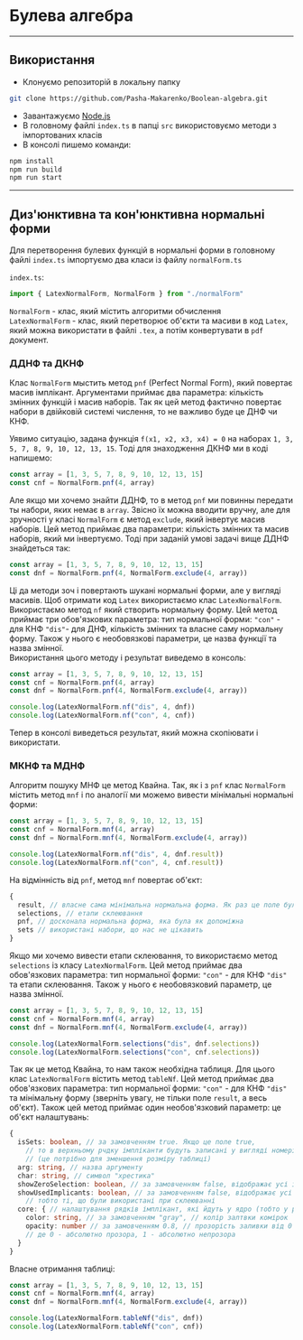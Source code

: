 # Булева алгебра

---

## Використання

* Клонуємо репозиторій в локальну папку
```bash
git clone https://github.com/Pasha-Makarenko/Boolean-algebra.git
```
* Завантажуємо [Node.js](https://nodejs.org/en)
* В головному файлі `index.ts` в папці `src` використовуємо методи з імпортованих класів
* В консолі пишемо команди:
```bash
npm install
npm run build
npm run start
```

---

## Диз'юнктивна та кон'юнктивна нормальні форми

Для перетворення булевих функцій в нормальні форми в головному файлі `index.ts` імпортуємо два класи із файлу `normalForm.ts`

`index.ts`:
```ts
import { LatexNormalForm, NormalForm } from "./normalForm"
```

`NormalForm` - клас, який містить алгоритми обчислення \
`LatexNormalForm` - клас, який перетворює об'єкти та масиви в код `Latex`, який можна використати в файлі `.tex`, а потім конвертувати в `pdf` документ.

### ДДНФ та ДКНФ

Клас `NormalForm` мыстить метод `pnf` (Perfect Normal Form), який повертає масив імплікант. 
Аргументами приймає два параметра: кількість змінних функцій і масив наборів. 
Так як цей метод фактично повертає набори в двійковій системі числення, то не важливо буде це ДНФ чи КНФ.

Уявимо ситуацію, задана функція `f(x1, x2, x3, x4) = 0` на наборах `1, 3, 5, 7, 8, 9, 10, 12, 13, 15`.
Тоді для знаходження ДКНФ ми в коді напишемо:

```ts
const array = [1, 3, 5, 7, 8, 9, 10, 12, 13, 15]
const cnf = NormalForm.pnf(4, array)
```

Але якщо ми хочемо знайти ДДНФ, то в метод `pnf` ми повинны передати ты набори, яких немає в `array`. 
Звісно їх можна вводити вручну, але для зручності у класі `NormalForm` є метод `exclude`, який інвертує масив наборів.
Цей метод приймає два параметри: кількість змінних та масив наборів, який ми інвертуємо.
Тоді при заданій умові задачі вище ДДНФ знайдеться так:

```ts
const array = [1, 3, 5, 7, 8, 9, 10, 12, 13, 15]
const dnf = NormalForm.pnf(4, NormalForm.exclude(4, array))
```

Ці да методи зоч і повертають шукані нормальні форми, але у вигляді масивів. Щоб отримати код `Latex` використаємо клас `LatexNormalForm`.
Використаємо метод `nf` який створить нормальну форму. Цей метод приймає три обов'язкових параметра: тип нормальної форми: `"con"` - для КНФ `"dis"`- для ДНФ, кількість змінних та власне саму нормальну форму. 
Також у нього є необовязкові параметри, це назва функції та назва змінної. \
Використання цього методу і результат виведемо в консоль:

```ts
const array = [1, 3, 5, 7, 8, 9, 10, 12, 13, 15]
const cnf = NormalForm.pnf(4, array)
const dnf = NormalForm.pnf(4, NormalForm.exclude(4, array))

console.log(LatexNormalForm.nf("dis", 4, dnf))
console.log(LatexNormalForm.nf("con", 4, cnf))
```

Тепер в консолі виведеться результат, який можна скопіювати і використати.

### МКНФ та МДНФ

Алгоритм пошуку МНФ це метод Квайна. Так, як і з `pnf` клас `NormalForm` містить метод `mnf` і по аналогії ми можемо вивести мінімальні нормальні форми:

```ts
const array = [1, 3, 5, 7, 8, 9, 10, 12, 13, 15]
const cnf = NormalForm.mnf(4, array)
const dnf = NormalForm.mnf(4, NormalForm.exclude(4, array))

console.log(LatexNormalForm.nf("dis", 4, dnf.result))
console.log(LatexNormalForm.nf("con", 4, cnf.result))
```

На відмінність від `pnf`, метод `mnf` повертає об'єкт:

```ts
{
  result, // власне сама мінімальна нормальна форма. Як раз це поле було використано у коді вище
  selections, // етапи склеювання
  pnf, // досконала нормальна форма, яка була як допоміжна
  sets // використані набори, що нас не цікавить
}
```

Якщо ми хочемо вивести етапи склеювання, то використаємо метод `selections` із класу `LatexNormalForm`.
Цей метод приймає два обов'язкових параметра: тип нормальної форми: `"con"` - для КНФ `"dis"` та етапи склеювання.
Також у нього є необовязковий параметр, це назва змінної. 

```ts
const array = [1, 3, 5, 7, 8, 9, 10, 12, 13, 15]
const cnf = NormalForm.mnf(4, array)
const dnf = NormalForm.mnf(4, NormalForm.exclude(4, array))

console.log(LatexNormalForm.selections("dis", dnf.selections))
console.log(LatexNormalForm.selections("con", cnf.selections))
```

Так як це метод Квайна, то нам також необхідна таблиця. Для цього клас `LatexNormalForm` вістить метод `tableNf`.
Цей метод приймає два обов'язкових параметра: тип нормальної форми: `"con"` - для КНФ `"dis"` та мінімальну форму (зверніть увагу, не тільки поле `result`, а весь об'єкт).
Також цей метод приймає один необов'язковий параметр: це об'єкт налаштувань:

```ts
{
  isSets: boolean, // за замовченням true. Якщо це поле true, 
    // то в верхньому рчдку імпліканти будуть записані у вигляді номерів 
    // (це потрібно для зменшення розміру таблиці)
  arg: string, // назва аргументу
  char: string, // символ "хрестика"
  showZeroSelection: boolean, // за замовченням false, відображає усі імпліканти з ДНФ
  showUsedImplicants: boolean, // за замовченням false, відображає усі використані імпліканти, 
    // тобто ті, що були використані при склеюванні
  core: { // налаштування рядків імплікант, які йдуть у ядро (тобто у результуючий запис МНФ)
    color: string, // за замовченням "gray", // колір залтвки комірок
    opacity: number // за замовченням 0.8, // прозорість заливки від 0 до 1, 
    // де 0 - абсолютно прозора, 1 - абсолютно непрозора
  }
}
```

Власне отримання таблиці:

```ts
const array = [1, 3, 5, 7, 8, 9, 10, 12, 13, 15]
const cnf = NormalForm.mnf(4, array)
const dnf = NormalForm.mnf(4, NormalForm.exclude(4, array))

console.log(LatexNormalForm.tableNf("dis", dnf))
console.log(LatexNormalForm.tableNf("con", cnf))
```